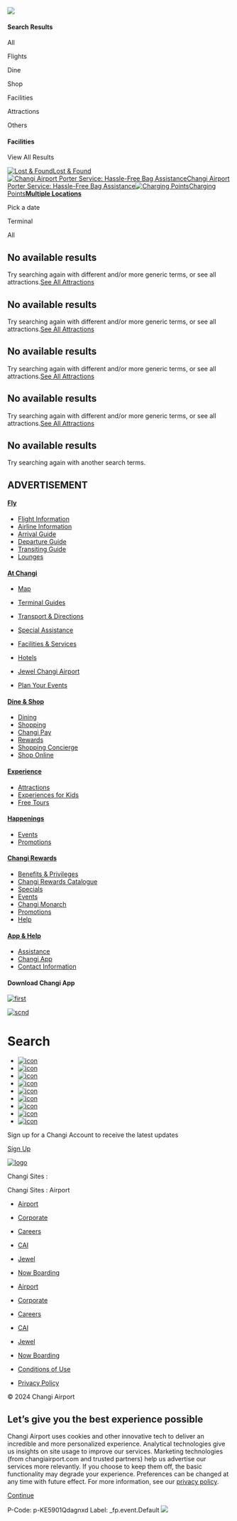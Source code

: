 ![](https://uid.mediacorp.sg/api/mepixel.gif?action=trackPage&uid=d69c762c-76e4-4724-8f9e-345ab912365c&network=changiairport&eventType=trackPage&url=https%3A%2F%2Fwww.changiairport.com%2Fin%2Fen%2Fsearch.html%3FsearchTerm%3DOther%2520services&referrer=&title=Search&userAgent=Mozilla%2F5.0%20\(Windows%20NT%2010.0%3B%20Win64%3B%20x64\)%20AppleWebKit%2F537.36%20\(KHTML%2C%20like%20Gecko\)%20AppleWebKit%2F537.36%20Chrome%2F116.0.5845.187%20Safari%2F537.36&date=1734671812566)

#### Search Results

All

Flights

Dine

Shop

Facilities

Attractions

Others

#### Facilities

View All Results

[![Lost & Found](https://changiairport.scene7.com/is/image/changiairport/dt-1140x425-lost_and_found:1by1?wid=110&hei=110&qlt=85,0&resMode=sharp2)Lost & Found](https://www.changiairport.com/in/en/airport/at-changi/facilities-and-services-directory/changi-airport-lost-and-found-services-retrieve-your-lost-items.html)[![Changi Airport Porter Service: Hassle-Free Bag Assistance](https://changiairport.scene7.com/is/image/changiairport/Dt-lvl3_masthead-porter_service:1by1?wid=110&hei=110&qlt=85,0&resMode=sharp2)Changi Airport Porter Service: Hassle-Free Bag Assistance](https://www.changiairport.com/in/en/airport/at-changi/facilities-and-services-directory/changi-airport-porter-service-hassle-free-bag-assistance.html)[![Charging Points](https://changiairport.scene7.com/is/image/changiairport/Dt-1140x425-lvl3_masthead-charging_points:1by1?wid=110&hei=110&qlt=85,0&resMode=sharp2)Charging Points**Multiple Locations**](https://www.changiairport.com/in/en/airport/at-changi/facilities-and-services-directory/changi-airport-charging-points.html)

Pick a date

Terminal

All

## No available results

Try searching again with different and/or more generic terms, or see all attractions.[See All Attractions](https://www.changiairport.com/in/en/experience/attractions-directory.html)

## No available results

Try searching again with different and/or more generic terms, or see all attractions.[See All Attractions](https://www.changiairport.com/in/en/experience/attractions-directory.html)

## No available results

Try searching again with different and/or more generic terms, or see all attractions.[See All Attractions](https://www.changiairport.com/in/en/experience/attractions-directory.html)

## No available results

Try searching again with different and/or more generic terms, or see all attractions.[See All Attractions](https://www.changiairport.com/in/en/experience/attractions-directory.html)

## No available results

Try searching again with another search terms.

## ADVERTISEMENT

#### [Fly](/in/en/fly.html)

  * [ Flight Information ](https://www.changiairport.com/in/en/fly/flight-information.html)
  * [ Airline Information ](https://www.changiairport.com/in/en/fly/airline-information.html)
  * [ Arrival Guide ](https://www.changiairport.com/in/en/fly/arrival-guide.html)
  * [ Departure Guide ](https://www.changiairport.com/in/en/fly/departure-guide.html)
  * [ Transiting Guide ](https://www.changiairport.com/in/en/fly/transit-guide.html)
  * [ Lounges ](https://www.changiairport.com/in/en/fly/lounges.html)



#### [At Changi](/in/en/at-changi.html)

  * [ Map ](https://www.changiairport.com/in/en/at-changi/map.html)
  * [ Terminal Guides ](https://www.changiairport.com/in/en/at-changi/terminal-guides.html)
  * [ Transport & Directions ](https://www.changiairport.com/in/en/at-changi/transport-and-directions.html)


  * [ Special Assistance ](https://www.changiairport.com/in/en/at-changi/special-assistance.html)
  * [ Facilities & Services ](https://www.changiairport.com/in/en/at-changi/facilities-and-services-directory.html)
  * [ Hotels ](https://www.changiairport.com/in/en/at-changi/facilities-and-services-directory.html?category=hotels)
  * [ Jewel Changi Airport ](https://www.jewelchangiairport.com/)
  * [ Plan Your Events ](https://www.changiairport.com/in/en/at-changi/plan-your-events.html)



#### [Dine & Shop](/in/en/dine-and-shop.html)

  * [ Dining ](https://www.changiairport.com/in/en/dine-and-shop/dining-directory.html)
  * [ Shopping ](https://www.changiairport.com/in/en/dine-and-shop/shop-directory.html)
  * [ Changi Pay ](https://www.changiairport.com/in/en/help/changi-app/changi-pay.html)
  * [ Rewards ](https://www.changiairport.com/in/en/rewards.html)
  * [ Shopping Concierge ](https://www.changiairport.com/in/en/dine-and-shop/shopping-concierge.html)
  * [ Shop Online ](https://www.ishopchangi.com/en/home)



#### [Experience](/in/en/experience.html)

  * [ Attractions ](https://www.changiairport.com/in/en/experience/attractions-directory.html)
  * [ Experiences for Kids ](https://www.changiairport.com/in/en/experience/kids.html)
  * [ Free Tours ](https://www.changiairport.com/in/en/experience/free-tours.html)



#### [Happenings](/in/en/happenings.html)

  * [ Events ](https://www.changiairport.com/in/en/happenings/events-directory.html)
  * [ Promotions ](https://www.changiairport.com/in/en/happenings/promotions.html)



#### [Changi Rewards](/in/en/rewards.html)

  * [ Benefits & Privileges ](https://www.changiairport.com/in/en/rewards/benefits-and-privileges.html)
  * [ Changi Rewards Catalogue ](https://www.changiairport.com/in/en/rewards/catalogue.html)
  * [ Specials ](https://www.changiairport.com/in/en/rewards/members-special.html)
  * [ Events ](https://www.changiairport.com/in/en/rewards/members-events.html)
  * [ Changi Monarch ](https://www.changiairport.com/in/en/rewards/monarch.html)
  * [ Promotions ](https://www.changiairport.com/in/en/happenings/promotions.html)
  * [ Help ](https://www.changiairport.com/in/en/help.html)



#### [App & Help](/in/en/help.html)

  * [ Assistance ](https://www.changiairport.com/in/en/help/assistance.html)
  * [ Changi App ](https://www.changiairport.com/in/en/help/changi-app.html)
  * [ Contact Information ](https://www.changiairport.com/in/en/help/contact-us.html)



#### Download Changi App

[ ![first](/content/dam/changiairport/common/footer/AppStore.svg) ](https://apps.apple.com/sg/app/ichangi/id391730848)

[ ![scnd](/content/dam/changiairport/common/footer/GooglePlay.svg) ](https://play.google.com/store/apps/details?id=com.changiairport.cagapp)

# Search

  * [ ![icon](/content/dam/changiairport/common/footer/facebook-app-symbol.svg) ](https://www.facebook.com/changiairport)
  * [ ![icon](/content/dam/changiairport/common/footer/instagram.svg) ](http://instagram.com/changiairport)
  * [ ![icon](/content/dam/changiairport/common/footer/linkedin.svg) ](https://www.linkedin.com/company/changiairportgroup)
  * [ ![icon](/content/dam/changiairport/common/footer/telegram.svg) ](https://bit.ly/2xQwNT8)
  * [ ![icon](/content/dam/changiairport/common/footer/Icon-tiktok\(resized\).png) ](https://www.tiktok.com/@changiairport?lang=en)
  * [ ![icon](/content/dam/changiairport/common/footer/Icon-x\(resized\).png) ](https://x.com/changiairport)
  * [ ![icon](/content/dam/changiairport/common/footer/youtube.svg) ](https://www.youtube.com/c/changiairport)
  * [ ![icon](/content/dam/changiairport/common/footer/sina-weibo.svg) ](https://weibo.com/changiairport)
  * [ ![icon](/content/dam/changiairport/common/footer/icon.svg) ](https://www.xiaohongshu.com/user/profile/5e15eed30000000001001063)



Sign up for a Changi Account to receive the latest updates

[ Sign Up ](/in/en/rewards/dashboard.html)

[ ![logo](/content/dam/changiairport/common/header/logo-light.png) ](https://www.changiairport.com/in/en.html)

Changi Sites :

Changi Sites : Airport

  * [ Airport ](https://www.changiairport.com/in/en.html)
  * [ Corporate ](https://www.changiairport.com/en/corporate.html)
  * [ Careers ](https://www.changiairport.com/en/careers.html)
  * [ CAI ](https://www.changiairport.com/en/cai.html)
  * [ Jewel ](https://www.jewelchangiairport.com/)
  * [ Now Boarding ](https://nowboarding.changiairport.com)



  * [ Airport ](https://www.changiairport.com/in/en.html)
  * [ Corporate ](https://www.changiairport.com/en/corporate.html)
  * [ Careers ](https://www.changiairport.com/en/careers.html)
  * [ CAI ](https://www.changiairport.com/en/cai.html)
  * [ Jewel ](https://www.jewelchangiairport.com/)
  * [ Now Boarding ](https://nowboarding.changiairport.com)



  * [ Conditions of Use ](https://www.changiairport.com/in/en/conditions-of-use.html)
  * [ Privacy Policy ](https://www.changiairport.com/in/en/privacy-policy.html)



© 2024 Changi Airport

## Let’s give you the best experience possible

Changi Airport uses cookies and other innovative tech to deliver an incredible and more personalized experience. Analytical technologies give us insights on site usage to improve our services. Marketing technologies (from changiairport.com and trusted partners) help us advertise our services more relevantly. If you choose to keep them off, the basic functionality may degrade your experience. Preferences can be changed at any time with future effect. For more information, see our [privacy policy](/in/en/privacy-policy.html).

[ Continue ](#)

P-Code: p-KE5901Qdagnxd Label: _fp.event.Default ![](https://adservice.google.com/ddm/fls/z/dc_pre=CPTA6YnMtYoDFYmPrAId4cocDQ;src=6071807;type=singa0;cat=chang0;ord=3614135256136;npa=0;auiddc=*;ps=1;pcor=1269195235;uaa=x64;uab=64;uafvl=Google%2520Chrome%3B131.0.6778.69%7CChromium%3B131.0.6778.69%7CNot_A%2520Brand%3B24.0.0.0;uamb=0;uam=;uap=Windows;uapv=10.0;uaw=0;pscdl=noapi;frm=0;gtm=45fe4cc1v9179913464z877173646za201zb77173646;gcd=13l3l3l3l1l1;dma=0;tag_exp=101925629~102067555~102067808~102081485~102198178;epver=2;~oref=https%3A%2F%2Fwww.changiairport.com%2Fin%2Fen%2Fsearch.html%3FsearchTerm%3DOther%2520services)
